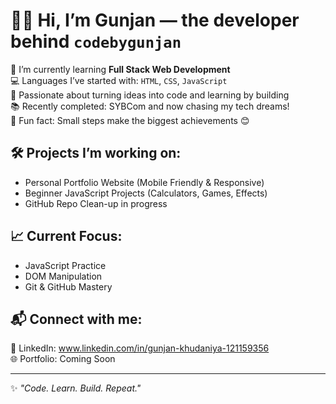 # 👩‍💻 Hi, I’m Gunjan — the developer behind `codebygunjan`

🌱 I’m currently learning **Full Stack Web Development**  
💻 Languages I’ve started with: `HTML`, `CSS`, `JavaScript`  
🚀 Passionate about turning ideas into code and learning by building  
📚 Recently completed: SYBCom and now chasing my tech dreams!  
📌 Fun fact: Small steps make the biggest achievements 😊

## 🛠️ Projects I’m working on:
- Personal Portfolio Website (Mobile Friendly & Responsive)
- Beginner JavaScript Projects (Calculators, Games, Effects)
- GitHub Repo Clean-up in progress

## 📈 Current Focus:
- JavaScript Practice  
- DOM Manipulation  
- Git & GitHub Mastery

## 📬 Connect with me:
🚧 LinkedIn: www.linkedin.com/in/gunjan-khudaniya-121159356  
🌐 Portfolio: Coming Soon


---
✨ *"Code. Learn. Build. Repeat."*



